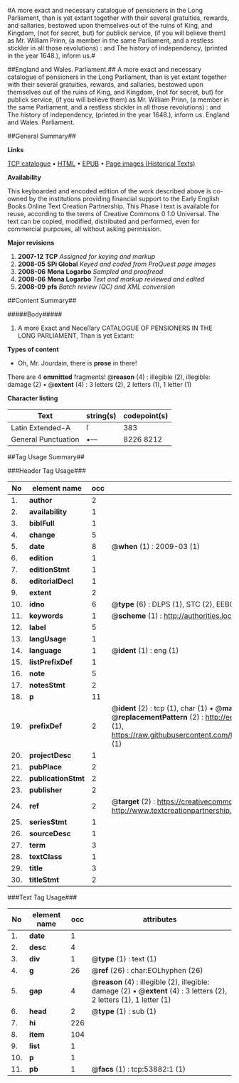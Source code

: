 #A more exact and necessary catalogue of pensioners in the Long Parliament, than is yet extant together with their several gratuities, rewards, and sallaries, bestowed upon themselves out of the ruins of King, and Kingdom, (not for secret, but) for publick service, (if you will believe them) as Mr. William Prinn, (a member in the same Parliament, and a restless stickler in all those revolutions) : and The history of independency, (printed in the year 1648.), inform us.#

##England and Wales. Parliament.##
A more exact and necessary catalogue of pensioners in the Long Parliament, than is yet extant together with their several gratuities, rewards, and sallaries, bestowed upon themselves out of the ruins of King, and Kingdom, (not for secret, but) for publick service, (if you will believe them) as Mr. William Prinn, (a member in the same Parliament, and a restless stickler in all those revolutions) : and The history of independency, (printed in the year 1648.), inform us.
England and Wales. Parliament.

##General Summary##

**Links**

[TCP catalogue](http://www.ota.ox.ac.uk/tcp/)  • 
[HTML](http://tei.it.ox.ac.uk/tcp/Texts-HTML/free/A51/A51336.html)  • 
[EPUB](http://tei.it.ox.ac.uk/tcp/Texts-EPUB/free/A51/A51336.epub) • 
[Page images (Historical Texts)](https://data.historicaltexts.jisc.ac.uk/view?pubId=eebo-12091082e&pageId=eebo-12091082e-53882-1)

**Availability**

This keyboarded and encoded edition of the
	       work described above is co-owned by the institutions
	       providing financial support to the Early English Books
	       Online Text Creation Partnership. This Phase I text is
	       available for reuse, according to the terms of Creative
	       Commons 0 1.0 Universal. The text can be copied,
	       modified, distributed and performed, even for
	       commercial purposes, all without asking permission.

**Major revisions**

1. __2007-12__ __TCP__ *Assigned for keying and markup*
1. __2008-05__ __SPi Global__ *Keyed and coded from ProQuest page images*
1. __2008-06__ __Mona Logarbo__ *Sampled and proofread*
1. __2008-06__ __Mona Logarbo__ *Text and markup reviewed and edited*
1. __2008-09__ __pfs__ *Batch review (QC) and XML conversion*

##Content Summary##

#####Body#####

1. A more Exact and Neceſſary CATALOGUE OF PENSIONERS IN THE LONG PARLIAMENT, Than is yet Extant:

**Types of content**

  * Oh, Mr. Jourdain, there is **prose** in there!

There are 4 **ommitted** fragments! 
 @__reason__ (4) : illegible (2), illegible: damage (2)  •  @__extent__ (4) : 3 letters (2), 2 letters (1), 1 letter (1)

**Character listing**


|Text|string(s)|codepoint(s)|
|---|---|---|
|Latin Extended-A|ſ|383|
|General Punctuation|•—|8226 8212|

##Tag Usage Summary##

###Header Tag Usage###

|No|element name|occ|attributes|
|---|---|---|---|
|1.|__author__|2||
|2.|__availability__|1||
|3.|__biblFull__|1||
|4.|__change__|5||
|5.|__date__|8| @__when__ (1) : 2009-03 (1)|
|6.|__edition__|1||
|7.|__editionStmt__|1||
|8.|__editorialDecl__|1||
|9.|__extent__|2||
|10.|__idno__|6| @__type__ (6) : DLPS (1), STC (2), EEBO-CITATION (1), OCLC (1), VID (1)|
|11.|__keywords__|1| @__scheme__ (1) : http://authorities.loc.gov/ (1)|
|12.|__label__|5||
|13.|__langUsage__|1||
|14.|__language__|1| @__ident__ (1) : eng (1)|
|15.|__listPrefixDef__|1||
|16.|__note__|5||
|17.|__notesStmt__|2||
|18.|__p__|11||
|19.|__prefixDef__|2| @__ident__ (2) : tcp (1), char (1)  •  @__matchPattern__ (2) : ([0-9\-]+):([0-9IVX]+) (1), (.+) (1)  •  @__replacementPattern__ (2) : http://eebo.chadwyck.com/downloadtiff?vid=$1&page=$2 (1), https://raw.githubusercontent.com/textcreationpartnership/Texts/master/tcpchars.xml#$1 (1)|
|20.|__projectDesc__|1||
|21.|__pubPlace__|2||
|22.|__publicationStmt__|2||
|23.|__publisher__|2||
|24.|__ref__|2| @__target__ (2) : https://creativecommons.org/publicdomain/zero/1.0/ (1), http://www.textcreationpartnership.org/docs/. (1)|
|25.|__seriesStmt__|1||
|26.|__sourceDesc__|1||
|27.|__term__|3||
|28.|__textClass__|1||
|29.|__title__|3||
|30.|__titleStmt__|2||


###Text Tag Usage###

|No|element name|occ|attributes|
|---|---|---|---|
|1.|__date__|1||
|2.|__desc__|4||
|3.|__div__|1| @__type__ (1) : text (1)|
|4.|__g__|26| @__ref__ (26) : char:EOLhyphen (26)|
|5.|__gap__|4| @__reason__ (4) : illegible (2), illegible: damage (2)  •  @__extent__ (4) : 3 letters (2), 2 letters (1), 1 letter (1)|
|6.|__head__|2| @__type__ (1) : sub (1)|
|7.|__hi__|226||
|8.|__item__|104||
|9.|__list__|1||
|10.|__p__|1||
|11.|__pb__|1| @__facs__ (1) : tcp:53882:1 (1)|
